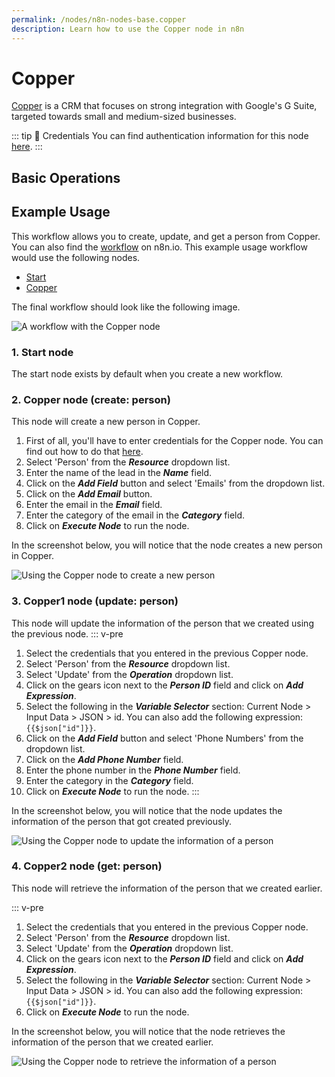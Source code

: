```yaml
---
permalink: /nodes/n8n-nodes-base.copper
description: Learn how to use the Copper node in n8n
---
```


# Copper

[Copper](https://www.copper.com/) is a CRM that focuses on strong integration with Google's G Suite, targeted towards small and medium-sized businesses.

::: tip 🔑 Credentials
You can find authentication information for this node [here](../../../credentials/Copper/README.md).
:::

## Basic Operations

<Resource node="n8n-nodes-base.copper" />

## Example Usage

This workflow allows you to create, update, and get a person from Copper. You can also find the [workflow](https://n8n.io/workflows/1021) on n8n.io. This example usage workflow would use the following nodes.
- [Start](../../core-nodes/Start/README.md)
- [Copper]()

The final workflow should look like the following image.

![A workflow with the Copper node](REDACTED)

### 1. Start node

The start node exists by default when you create a new workflow.

### 2. Copper node (create: person)

This node will create a new person in Copper.

1. First of all, you'll have to enter credentials for the Copper node. You can find out how to do that [here](../../../credentials/Copper/README.md).
2. Select 'Person' from the ***Resource*** dropdown list.
3. Enter the name of the lead in the ***Name*** field.
4. Click on the ***Add Field*** button and select 'Emails' from the dropdown list.
5. Click on the ***Add Email*** button.
6. Enter the email in the ***Email*** field.
7. Enter the category of the email in the ***Category*** field.
8. Click on ***Execute Node*** to run the node.

In the screenshot below, you will notice that the node creates a new person in Copper.

![Using the Copper node to create a new person](REDACTED)


### 3. Copper1 node (update: person)

This node will update the information of the person that we created using the previous node.
::: v-pre
1. Select the credentials that you entered in the previous Copper node.
2. Select 'Person' from the ***Resource*** dropdown list.
3. Select 'Update' from the ***Operation*** dropdown list.
4. Click on the gears icon next to the ***Person ID*** field and click on ***Add Expression***.
5. Select the following in the ***Variable Selector*** section: Current Node > Input Data > JSON > id. You can also add the following expression: `{{$json["id"]}}`.
6. Click on the ***Add Field*** button and select 'Phone Numbers' from the dropdown list.
7. Click on the ***Add Phone Number*** field.
8. Enter the phone number in the ***Phone Number*** field.
9. Enter the category in the ***Category*** field.
10. Click on ***Execute Node*** to run the node.
:::

In the screenshot below, you will notice that the node updates the information of the person that got created previously.

![Using the Copper node to update the information of a person](REDACTED)

### 4. Copper2 node (get: person)

This node will retrieve the information of the person that we created earlier.

::: v-pre
1. Select the credentials that you entered in the previous Copper node.
2. Select 'Person' from the ***Resource*** dropdown list.
3. Select 'Update' from the ***Operation*** dropdown list.
4. Click on the gears icon next to the ***Person ID*** field and click on ***Add Expression***.
5. Select the following in the ***Variable Selector*** section: Current Node > Input Data > JSON > id. You can also add the following expression: `{{$json["id"]}}`.
6. Click on ***Execute Node*** to run the node.

In the screenshot below, you will notice that the node retrieves the information of the person that we created earlier.

![Using the Copper node to retrieve the information of a person](REDACTED)
